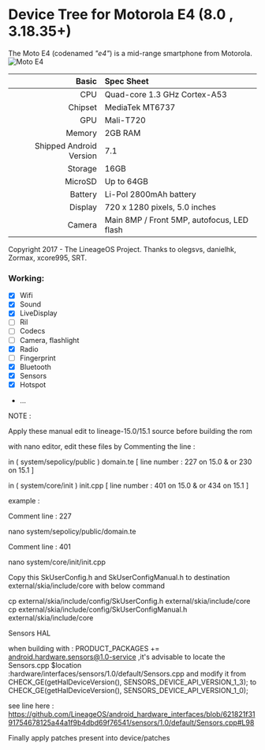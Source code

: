 #                                       Device Tree for Motorola E4 (8.0 , 3.18.35+)

The Moto E4 (codenamed _"e4"_) is a mid-range smartphone from Motorola.
![Moto E4](http://www.digitik.ru/upload/iblock/dd7/dd77003d77e62a8d7b9eb0d840bd3e77.jpg "Moto E4")

Basic   | Spec Sheet
-------:|:-------------------------
CPU     | Quad-core 1.3 GHz Cortex-A53
Chipset | MediaTek MT6737
GPU     | Mali-T720
Memory  | 2GB RAM
Shipped Android Version | 7.1
Storage | 16GB
MicroSD | Up to 64GB
Battery | Li-Pol 2800mAh battery
Display | 720 x 1280 pixels, 5.0 inches
Camera  | Main 8MP / Front 5MP, autofocus, LED flash

Copyright 2017 - The LineageOS Project.
Thanks to olegsvs, danielhk, Zormax, xcore995, SRT.

### Working:
- [x] Wifi
- [x] Sound
- [x] LiveDisplay
- [ ] Ril
- [ ] Codecs
- [ ] Camera, flashlight
- [x] Radio
- [ ] Fingerprint
- [X] Bluetooth
- [x] Sensors
- [X] Hotspot
- ...



NOTE :

Apply these manual edit to lineage-15.0/15.1 source before building the rom

with nano editor, edit these files by Commenting the line :

in ( system/sepolicy/public ) domain.te [ line number : 227 on 15.0 & or 230 on 15.1 ]

in ( system/core/init ) init.cpp [ line number : 401 on 15.0 & or 434 on 15.1 ]

example :

Comment line : 227

nano system/sepolicy/public/domain.te

Comment line : 401

nano system/core/init/init.cpp

Copy this SkUserConfig.h and SkUserConfigManual.h to destination external/skia/include/core with below command

cp external/skia/include/config/SkUserConfig.h external/skia/include/core
cp external/skia/include/config/SkUserConfigManual.h external/skia/include/core

Sensors HAL 

when building with : PRODUCT_PACKAGES += android.hardware.sensors@1.0-service ,it's advisable to locate the Sensors.cpp $location :hardware/interfaces/sensors/1.0/default/Sensors.cpp and modify it from CHECK_GE(getHalDeviceVersion(), SENSORS_DEVICE_API_VERSION_1_3); to CHECK_GE(getHalDeviceVersion(), SENSORS_DEVICE_API_VERSION_1_0);

see line here : https://github.com/LineageOS/android_hardware_interfaces/blob/621821f3191754678125a44a1f9b4dbd69f76541/sensors/1.0/default/Sensors.cpp#L98

Finally apply patches present into device/patches

